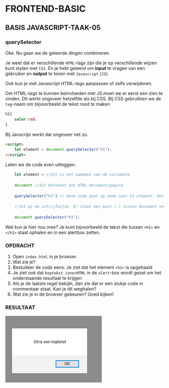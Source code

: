 # FRONTEND-BASIC

## BASIS JAVASCRIPT-TAAK-05

### querySelector

Oké. Nu gaan we de geleerde dingen combineren.

Je weet dat er verschillende `HTML`-tags zijn die je op verschillende wijzen kunt stylen met `CSS`. En je hebt geleerd om __input__ te vragen van een gebruiker en __output__ te tonen met `Javascript` (`JS`).

Ook kun je met Javascript  HTML-tags aanpassen of zelfs verwijderen.

Om HTML-tags te kunnen beïnvloeden met JS moet we er eerst een zien te vinden. Dit werkt ongeveer hetzelfde als bij CSS. Bij CSS gebruikten we de `tag`-naam om bijvoorbeeld de tekst rood te maken

```css
h1{
    color:red;
}
```

Bij Javscript werkt dat ongeveer net zo.

```html
<script>
    let element = document.querySelector("h1");
</script>
```

Laten we de code even uitleggen:

```js
    let element = //dit is het aamaken van de variabele

    document //dit betekent het HTML-document/pagina

    querySelector("h1") // deze code gaat op zoek naar h1-element. Het is een soort zoekmachine binnen je webpagina.

    //let op de schrijfwijze. Er staat een punt (.) tussen document en queryselector

    document.querySelector("h1");
```

Wat kun je hier nou mee? Je kunt bijvoorbeeld de tekst die tussen `<h1>` en `</h1>` staat  ophalen en in een alertbox zetten.

### OPDRACHT

1. Open `index.html` in je browser.
2. Wat zie je?
3. Bestudeer de code eens. Je ziet dat het element `<h1>` is opgehaald
4. Je ziet ook dat `koptekst.innerHTML` in de `alert`-box wordt gezet om het onderstaande resultaat te krijgen
5. Als je de laatste regel bekijkt, dan zie dat er een stukje code in commentaar staat. Kan je dit weghalen?
6. Wat zie je in de browser gebeuren? Goed kijken!

### RESULTAAT

![querySelector](images/querySelector.png)
